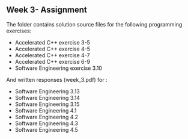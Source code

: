 ## Week 3- Assignment

The folder contains solution source files for the following programming exercises:
- Accelerated C++ exercise 3-5
- Accelerated C++ exercise 4-5
- Accelerated C++ exercise 4-7
- Accelerated C++ exercise 6-9
- Software Engineering exercise 3.10


And written responses (week_3.pdf) for :
- Software Engineering 3.13
- Software Engineering 3.14
- Software Engineering 3.15
- Software Engineering 4.1
- Software Engineering 4.2
- Software Engineering 4.3
- Software Engineering 4.5
